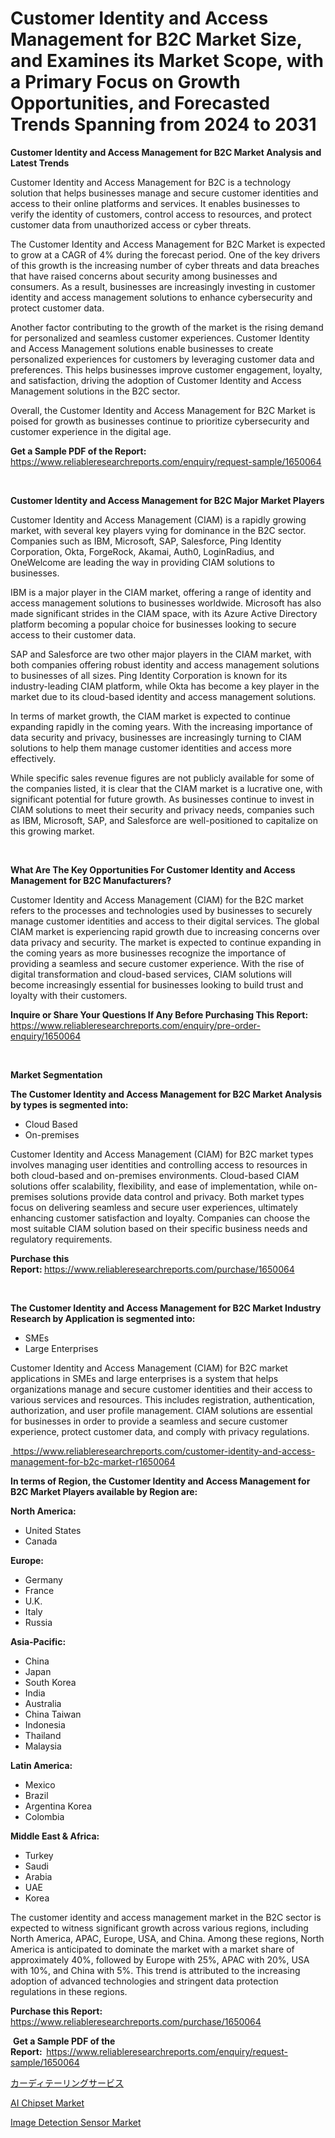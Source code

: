 <p><h1>Customer Identity and Access Management for B2C Market Size, and Examines its Market Scope, with a Primary Focus on Growth Opportunities, and Forecasted Trends Spanning from 2024 to 2031</h1></p><p><strong>Customer Identity and Access Management for B2C Market Analysis and Latest Trends</strong></p>
<p><p>Customer Identity and Access Management for B2C is a technology solution that helps businesses manage and secure customer identities and access to their online platforms and services. It enables businesses to verify the identity of customers, control access to resources, and protect customer data from unauthorized access or cyber threats.</p><p>The Customer Identity and Access Management for B2C Market is expected to grow at a CAGR of 4% during the forecast period. One of the key drivers of this growth is the increasing number of cyber threats and data breaches that have raised concerns about security among businesses and consumers. As a result, businesses are increasingly investing in customer identity and access management solutions to enhance cybersecurity and protect customer data.</p><p>Another factor contributing to the growth of the market is the rising demand for personalized and seamless customer experiences. Customer Identity and Access Management solutions enable businesses to create personalized experiences for customers by leveraging customer data and preferences. This helps businesses improve customer engagement, loyalty, and satisfaction, driving the adoption of Customer Identity and Access Management solutions in the B2C sector.</p><p>Overall, the Customer Identity and Access Management for B2C Market is poised for growth as businesses continue to prioritize cybersecurity and customer experience in the digital age.</p></p>
<p><strong>Get a Sample PDF of the Report:&nbsp;</strong> <a href="https://www.reliableresearchreports.com/enquiry/request-sample/1650064">https://www.reliableresearchreports.com/enquiry/request-sample/1650064</a></p>
<p>&nbsp;</p>
<p><strong>Customer Identity and Access Management for B2C Major Market Players</strong></p>
<p><p>Customer Identity and Access Management (CIAM) is a rapidly growing market, with several key players vying for dominance in the B2C sector. Companies such as IBM, Microsoft, SAP, Salesforce, Ping Identity Corporation, Okta, ForgeRock, Akamai, Auth0, LoginRadius, and OneWelcome are leading the way in providing CIAM solutions to businesses.</p><p>IBM is a major player in the CIAM market, offering a range of identity and access management solutions to businesses worldwide. Microsoft has also made significant strides in the CIAM space, with its Azure Active Directory platform becoming a popular choice for businesses looking to secure access to their customer data.</p><p>SAP and Salesforce are two other major players in the CIAM market, with both companies offering robust identity and access management solutions to businesses of all sizes. Ping Identity Corporation is known for its industry-leading CIAM platform, while Okta has become a key player in the market due to its cloud-based identity and access management solutions.</p><p>In terms of market growth, the CIAM market is expected to continue expanding rapidly in the coming years. With the increasing importance of data security and privacy, businesses are increasingly turning to CIAM solutions to help them manage customer identities and access more effectively.</p><p>While specific sales revenue figures are not publicly available for some of the companies listed, it is clear that the CIAM market is a lucrative one, with significant potential for future growth. As businesses continue to invest in CIAM solutions to meet their security and privacy needs, companies such as IBM, Microsoft, SAP, and Salesforce are well-positioned to capitalize on this growing market.</p></p>
<p>&nbsp;</p>
<p><strong>What Are The Key Opportunities For Customer Identity and Access Management for B2C Manufacturers?</strong></p>
<p><p>Customer Identity and Access Management (CIAM) for the B2C market refers to the processes and technologies used by businesses to securely manage customer identities and access to their digital services. The global CIAM market is experiencing rapid growth due to increasing concerns over data privacy and security. The market is expected to continue expanding in the coming years as more businesses recognize the importance of providing a seamless and secure customer experience. With the rise of digital transformation and cloud-based services, CIAM solutions will become increasingly essential for businesses looking to build trust and loyalty with their customers.</p></p>
<p><strong>Inquire or Share Your Questions If Any Before Purchasing This Report:</strong> <a href="https://www.reliableresearchreports.com/enquiry/pre-order-enquiry/1650064">https://www.reliableresearchreports.com/enquiry/pre-order-enquiry/1650064</a></p>
<p>&nbsp;</p>
<p><strong>Market Segmentation</strong></p>
<p><strong>The Customer Identity and Access Management for B2C Market Analysis by types is segmented into:</strong></p>
<p><ul><li>Cloud Based</li><li>On-premises</li></ul></p>
<p><p>Customer Identity and Access Management (CIAM) for B2C market types involves managing user identities and controlling access to resources in both cloud-based and on-premises environments. Cloud-based CIAM solutions offer scalability, flexibility, and ease of implementation, while on-premises solutions provide data control and privacy. Both market types focus on delivering seamless and secure user experiences, ultimately enhancing customer satisfaction and loyalty. Companies can choose the most suitable CIAM solution based on their specific business needs and regulatory requirements.</p></p>
<p><strong>Purchase this Report:&nbsp;</strong><a href="https://www.reliableresearchreports.com/purchase/1650064">https://www.reliableresearchreports.com/purchase/1650064</a></p>
<p>&nbsp;</p>
<p><strong>The Customer Identity and Access Management for B2C Market Industry Research by Application is segmented into:</strong></p>
<p><ul><li>SMEs</li><li>Large Enterprises</li></ul></p>
<p><p>Customer Identity and Access Management (CIAM) for B2C market applications in SMEs and large enterprises is a system that helps organizations manage and secure customer identities and their access to various services and resources. This includes registration, authentication, authorization, and user profile management. CIAM solutions are essential for businesses in order to provide a seamless and secure customer experience, protect customer data, and comply with privacy regulations.</p></p>
<p><a href="https://www.reliableresearchreports.com/customer-identity-and-access-management-for-b2c-market-r1650064">&nbsp;https://www.reliableresearchreports.com/customer-identity-and-access-management-for-b2c-market-r1650064</a></p>
<p><strong>In terms of Region, the Customer Identity and Access Management for B2C Market Players available by Region are:</strong></p>
<p>
    <p> <strong> North America: </strong>
        <ul>
            <li>United States</li>
            <li>Canada</li>
        </ul>
        </p> 
    <p> <strong> Europe: </strong>
        <ul>
            <li>Germany</li>
            <li>France</li>
            <li>U.K.</li>
            <li>Italy</li>
            <li>Russia</li>
        </ul>
        </p> 
    <p> <strong> Asia-Pacific: </strong>
        <ul>
            <li>China</li>
            <li>Japan</li>
            <li>South Korea</li>
            <li>India</li>
            <li>Australia</li>
            <li>China Taiwan</li>
            <li>Indonesia</li>
            <li>Thailand</li>
            <li>Malaysia</li>
        </ul>
        </p> 
    <p> <strong> Latin America: </strong>
        <ul>
            <li>Mexico</li>
            <li>Brazil</li>
            <li>Argentina Korea</li>
            <li>Colombia</li>
        </ul>
        </p> 
    <p> <strong> Middle East & Africa: </strong>
        <ul>
            <li>Turkey</li>
            <li>Saudi</li>
            <li>Arabia</li>
            <li>UAE</li>
            <li>Korea</li>
        </ul>
    </p>
    </p>
<p><p>The customer identity and access management market in the B2C sector is expected to witness significant growth across various regions, including North America, APAC, Europe, USA, and China. Among these regions, North America is anticipated to dominate the market with a market share of approximately 40%, followed by Europe with 25%, APAC with 20%, USA with 10%, and China with 5%. This trend is attributed to the increasing adoption of advanced technologies and stringent data protection regulations in these regions.</p></p>
<p><strong>Purchase this Report: </strong><a href="https://www.reliableresearchreports.com/purchase/1650064">https://www.reliableresearchreports.com/purchase/1650064</a></p>
<p>&nbsp;<strong>Get a Sample PDF of the Report:&nbsp;&nbsp;</strong><a href="https://www.reliableresearchreports.com/enquiry/request-sample/1650064">https://www.reliableresearchreports.com/enquiry/request-sample/1650064</a></p>
<p><strong></strong></p>
<p><p><a href="https://github.com/TerrellConn/Market-Research-Report-List-1/blob/main/408247769168.md">カーディテーリングサービス</a></p><p><a href="https://www.linkedin.com/pulse/ai-chipset-market-comprehensive-assessment-type-application-vwaaf">AI Chipset Market</a></p><p><a href="https://www.linkedin.com/pulse/image-detection-sensor-market-insights-cagr-trends-growth-jhxaf">Image Detection Sensor Market</a></p></p>